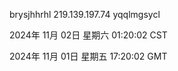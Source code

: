 brysjhhrhl 219.139.197.74 yqqlmgsycl

2024年 11月 02日 星期六 01:20:02 CST

2024年 11月 01日 星期五 17:20:02 GMT
